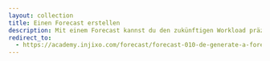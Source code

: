 ```yaml
---
layout: collection
title: Einen Forecast erstellen
description: Mit einem Forecast kannst du den zukünftigen Workload präzise vorhersagen und den Mitarbeiterbedarf ermitteln.
redirect_to:
  - https://academy.injixo.com/forecast/forecast-010-de-generate-a-forecast
---
```

